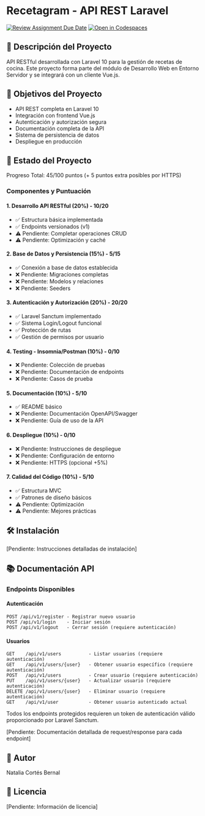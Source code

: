 # Recetagram - API REST Laravel

[![Review Assignment Due Date](https://classroom.github.com/assets/deadline-readme-button-22041afd0340ce965d47ae6ef1cefeee28c7c493a6346c4f15d667ab976d596c.svg)](https://classroom.github.com/a/gIAr2Q8U)
[![Open in Codespaces](https://classroom.github.com/assets/launch-codespace-2972f46106e565e64193e422d61a12cf1da4916b45550586e14ef0a7c637dd04.svg)](https://classroom.github.com/open-in-codespaces?assignment_repo_id=18415176)

## 📝 Descripción del Proyecto
API RESTful desarrollada con Laravel 10 para la gestión de recetas de cocina. Este proyecto forma parte del módulo de Desarrollo Web en Entorno Servidor y se integrará con un cliente Vue.js.

## 🎯 Objetivos del Proyecto
- API REST completa en Laravel 10
- Integración con frontend Vue.js
- Autenticación y autorización segura
- Documentación completa de la API
- Sistema de persistencia de datos
- Despliegue en producción

## 🚀 Estado del Proyecto
Progreso Total: 45/100 puntos (+ 5 puntos extra posibles por HTTPS)

### Componentes y Puntuación

#### 1. Desarrollo API RESTful (20%) - 10/20
- ✅ Estructura básica implementada
- ✅ Endpoints versionados (v1)
- ⚠️ Pendiente: Completar operaciones CRUD
- ⚠️ Pendiente: Optimización y caché

#### 2. Base de Datos y Persistencia (15%) - 5/15
- ✅ Conexión a base de datos establecida
- ❌ Pendiente: Migraciones completas
- ❌ Pendiente: Modelos y relaciones
- ❌ Pendiente: Seeders

#### 3. Autenticación y Autorización (20%) - 20/20
- ✅ Laravel Sanctum implementado
- ✅ Sistema Login/Logout funcional
- ✅ Protección de rutas
- ✅ Gestión de permisos por usuario

#### 4. Testing - Insomnia/Postman (10%) - 0/10
- ❌ Pendiente: Colección de pruebas
- ❌ Pendiente: Documentación de endpoints
- ❌ Pendiente: Casos de prueba

#### 5. Documentación (10%) - 5/10
- ✅ README básico
- ❌ Pendiente: Documentación OpenAPI/Swagger
- ❌ Pendiente: Guía de uso de la API

#### 6. Despliegue (10%) - 0/10
- ❌ Pendiente: Instrucciones de despliegue
- ❌ Pendiente: Configuración de entorno
- ❌ Pendiente: HTTPS (opcional +5%)

#### 7. Calidad del Código (10%) - 5/10
- ✅ Estructura MVC
- ✅ Patrones de diseño básicos
- ⚠️ Pendiente: Optimización
- ⚠️ Pendiente: Mejores prácticas

## 🛠️ Instalación

[Pendiente: Instrucciones detalladas de instalación]

## 📚 Documentación API

### Endpoints Disponibles

#### Autenticación
```
POST /api/v1/register - Registrar nuevo usuario
POST /api/v1/login    - Iniciar sesión
POST /api/v1/logout   - Cerrar sesión (requiere autenticación)
```

#### Usuarios
```
GET    /api/v1/users          - Listar usuarios (requiere autenticación)
GET    /api/v1/users/{user}   - Obtener usuario específico (requiere autenticación)
POST   /api/v1/users          - Crear usuario (requiere autenticación)
PUT    /api/v1/users/{user}   - Actualizar usuario (requiere autenticación)
DELETE /api/v1/users/{user}   - Eliminar usuario (requiere autenticación)
GET    /api/v1/user           - Obtener usuario autenticado actual
```

Todos los endpoints protegidos requieren un token de autenticación válido proporcionado por Laravel Sanctum.

[Pendiente: Documentación detallada de request/response para cada endpoint]

## 👥 Autor
Natalia Cortés Bernal

## 📄 Licencia
[Pendiente: Información de licencia]
